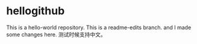 # hellogithub
This is a hello-world repository.
This is a readme-edits branch. and I made some changes here. 测试时候支持中文。
